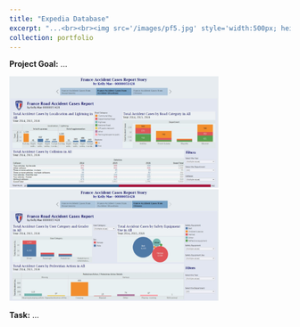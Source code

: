 ```yaml
---
title: "Expedia Database"
excerpt: "...<br><br><img src='/images/pf5.jpg' style='width:500px; height: 250px'>"
collection: portfolio
---
```


**Project Goal:** ...

<img src='/images/pf5.1.jpg' style= 'width:375px; height:200px'> <img src='/images/pf5.2.jpg' style= 'width:375px; height:200px'>

**Task:** ...
